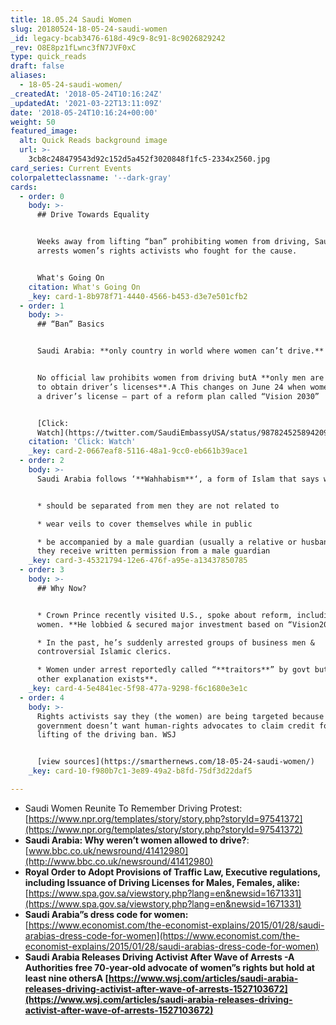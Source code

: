 ```yaml
---
title: 18.05.24 Saudi Women
slug: 20180524-18-05-24-saudi-women
_id: legacy-bcab3476-618d-49c9-8c91-8c9026829242
_rev: O8E8pz1fLwnc3fN7JVF0xC
type: quick_reads
draft: false
aliases:
  - 18-05-24-saudi-women/
_createdAt: '2018-05-24T10:16:24Z'
_updatedAt: '2021-03-22T13:11:09Z'
date: '2018-05-24T10:16:24+00:00'
weight: 50
featured_image:
  alt: Quick Reads background image
  url: >-
    3cb8c248479543d92c152d5a452f3020848f1fc5-2334x2560.jpg
card_series: Current Events
colorpaletteclassname: '--dark-gray'
cards:
  - order: 0
    body: >-
      ## Drive Towards Equality


      Weeks away from lifting “ban” prohibiting women from driving, Saudi Arabia
      arrests women’s rights activists who fought for the cause.


      What's Going On
    citation: What's Going On
    _key: card-1-8b978f71-4440-4566-b453-d3e7e501cfb2
  - order: 1
    body: >-
      ## “Ban” Basics


      Saudi Arabia: **only country in world where women can’t drive.**


      No official law prohibits women from driving butA **only men are allowed
      to obtain driver’s licenses**.A This changes on June 24 when women can get
      a driver’s license – part of a reform plan called “Vision 2030”


      [Click:
      Watch](https://twitter.com/SaudiEmbassyUSA/status/987824525894209536)
    citation: 'Click: Watch'
    _key: card-2-0667eaf8-5116-48a1-9cc0-eb661b39ace1
  - order: 2
    body: >-
      Saudi Arabia follows ‘**Wahhabism**‘, a form of Islam that says women:


      * should be separated from men they are not related to

      * wear veils to cover themselves while in public

      * be accompanied by a male guardian (usually a relative or husband) unless
      they receive written permission from a male guardian
    _key: card-3-45321794-12e6-476f-a95e-a13437850785
  - order: 3
    body: >-
      ## Why Now?


      * Crown Prince recently visited U.S., spoke about reform, including for
      women. **He lobbied & secured major investment based on “Vision2030”.**

      * In the past, he’s suddenly arrested groups of business men &
      controversial Islamic clerics.

      * Women under arrest reportedly called “**traitors**” by govt but **little
      other explanation exists**.
    _key: card-4-5e4841ec-5f98-477a-9298-f6c1680e3e1c
  - order: 4
    body: >-
      Rights activists say they (the women) are being targeted because the
      government doesn’t want human-rights advocates to claim credit for the
      lifting of the driving ban. WSJ


      [view sources](https://smarthernews.com/18-05-24-saudi-women/)
    _key: card-10-f980b7c1-3e89-49a2-b8fd-75df3d22daf5

---
```

* Saudi Women Reunite To Remember Driving Protest: [https://www.npr.org/templates/story/story.php?storyId=97541372](https://www.npr.org/templates/story/story.php?storyId=97541372)
* **Saudi Arabia: Why weren’t women allowed to drive?**: [www.bbc.co.uk/newsround/41412980](http://www.bbc.co.uk/newsround/41412980)
* **Royal Order to Adopt Provisions of Traffic Law, Executive regulations, including Issuance of Driving Licenses for Males, Females, alike:** [https://www.spa.gov.sa/viewstory.php?lang=en&newsid=1671331](https://www.spa.gov.sa/viewstory.php?lang=en&newsid=1671331)
* **Saudi Arabia”s dress code for women:** [https://www.economist.com/the-economist-explains/2015/01/28/saudi-arabias-dress-code-for-women](https://www.economist.com/the-economist-explains/2015/01/28/saudi-arabias-dress-code-for-women)
* **Saudi Arabia Releases Driving Activist After Wave of Arrests -A** **Authorities free 70-year-old advocate of women”s rights but hold at least nine othersA [https://www.wsj.com/articles/saudi-arabia-releases-driving-activist-after-wave-of-arrests-1527103672](https://www.wsj.com/articles/saudi-arabia-releases-driving-activist-after-wave-of-arrests-1527103672)**